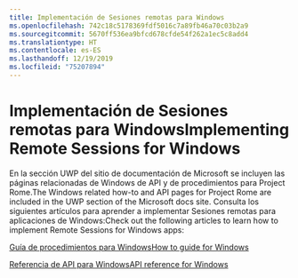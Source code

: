 ```yaml
---
title: Implementación de Sesiones remotas para Windows
ms.openlocfilehash: 742c18c5178369fdf5016c7a89fb46a70c03b2a9
ms.sourcegitcommit: 5670ff536ea9bfcd678cfde54f262a1ec5c8add4
ms.translationtype: HT
ms.contentlocale: es-ES
ms.lasthandoff: 12/19/2019
ms.locfileid: "75207894"
---
```

# <a name="implementing-remote-sessions-for-windows"></a><span data-ttu-id="856a9-102">Implementación de Sesiones remotas para Windows</span><span class="sxs-lookup"><span data-stu-id="856a9-102">Implementing Remote Sessions for Windows</span></span>

<span data-ttu-id="856a9-103">En la sección UWP del sitio de documentación de Microsoft se incluyen las páginas relacionadas de Windows de API y de procedimientos para Project Rome.</span><span class="sxs-lookup"><span data-stu-id="856a9-103">The Windows related how-to and API pages for Project Rome are included in the UWP section of the Microsoft docs site.</span></span> <span data-ttu-id="856a9-104">Consulta los siguientes artículos para aprender a implementar Sesiones remotas para aplicaciones de Windows:</span><span class="sxs-lookup"><span data-stu-id="856a9-104">Check out the following articles to learn how to implement Remote Sessions for Windows apps:</span></span>

[<span data-ttu-id="856a9-105">Guía de procedimientos para Windows</span><span class="sxs-lookup"><span data-stu-id="856a9-105">How to guide for Windows</span></span>](https://docs.microsoft.com/windows/uwp/launch-resume/remote-sessions)

[<span data-ttu-id="856a9-106">Referencia de API para Windows</span><span class="sxs-lookup"><span data-stu-id="856a9-106">API reference for Windows</span></span>](https://docs.microsoft.com/uwp/api/windows.system.remotesystems.remotesystemsession)